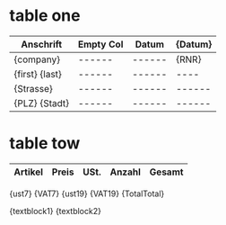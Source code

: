# table one

| Anschrift |Empty Col| Datum | {Datum} |
| ------ | ------ | ------ | ---- |
| {company} | ------ | ------ | {RNR} |
| {first} {last} | ------ | ------ | ---- |
| {Strasse} | ------ | ------ | ------ |
| {PLZ} {Stadt} | ------ | ------ | ------ |


# table tow

| Artikel  | Preis | USt. | Anzahl | Gesamt |
| ------ | ------ | ------ | ------ | ------ |

{ust7}
{VAT7}
{ust19}
{VAT19}
{TotalTotal}


{textblock1} 
{textblock2}